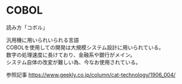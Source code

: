# COBOL
読み方「コボル」
  
  
汎用機に用いられいられる言語  
COBOLを使用しての開発は大規模システム設計に用いられている。  
数字の処理速度に長けており、金融系や銀行がメイン。  
システム自体の改変が難しい為、今なお使用されている。

参照記事
https://www.geekly.co.jp/column/cat-technology/1906_004/
